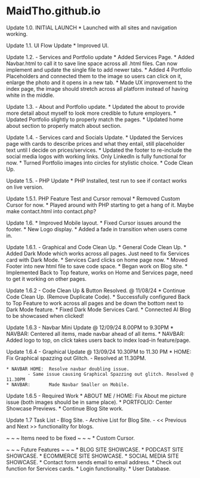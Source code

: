 # MaidTho.github.io

Update 1.0. INITIAL LAUNCH
    * Launched with all sites and navigation working.

Update 1.1. UI Flow Update
    * Improved UI.

Update 1.2. - Services and Portfolio update
    * Added Services Page.
    * Added Navbar.html to call it to save line space across all .html files. Can now implement and update the single file to add newer tabs. 
    * Added 4 Portfolio Placeholders and connected them to the image so users can click on it, enlarge the photo and it opens in a new tab. 
    * Made UX improvement to the index page, the image should stretch across all platform instead of having white in the middle.

Update 1.3. - About and Portfolio update.
    * Updated the about to provide more detail about myself to look more credible to future employers.
    * Updated Portfolio slightly to properly match the pages.
    * Updated home about section to properly match about section.

Update 1.4. - Services card and Socials Update.
    * Updated the Services page with cards to describe prices and what they entail, still placeholder text until I decide on prices/services.
    * Updated the footer to re-include the social media logos with working links. Only LinkedIn is fully functional for now.
    * Turned Portfolio images into circles for stylistic choice.
    * Code Clean Up.

Update 1.5. - PHP Update
    * PHP Installed, test run to see if contact works on live version.

Update 1.5.1. PHP Feature Test and Cursor removal
    * Removed Custom Cursor for now.
    * Played around with PHP starting to get a hang of it. Maybe make contact.html into contact.php?

Update 1.6.
    * Improved Mobile layout.
    * Fixed Cursor issues around the footer.
    * New Logo display.
    * Added a fade in transition when users come in.

Update 1.6.1. - Graphical and Code Clean Up.
    * General Code Clean Up.
    * Added Dark Mode which works across all pages. Just need to fix Services card with Dark Mode.
    * Services Card clicks on home page now.
    * Moved Footer into new html file to save code space.
    * Began work on Blog site.
    * Implemented Back to Top feature, works on Home and Services page, need to get it working on other pages.

Update 1.6.2 - Code Clean Up & Button Resolved.     @ 11/08/24
    * Continue Code Clean Up. (Remove Duplicate Code).
    * Successfully configured Back to Top Feature to work across all pages and be down the bottom next to Dark Mode feature.
    * Fixed Dark Mode Services Card.
    * Connected AI Blog to be showcased when clicked!

Update 1.6.3 - Navbar Mini Update   @   12/09/24    8.00PM to 9.30PM
    * NAVBAR:   Centered all items, made navbar ahead of all items. 
    * NAVBAR:   Added logo to top, on click takes users back to index load-in feature/page.      

Update 1.6.4 - Graphical Update      @   13/09/24    10.30PM to 11.30 PM
    * HOME:         Fix Graphical spazzing out Glitch. 
            - Resolved at 11.30PM.

    * NAVBAR HOME:  Resolve navbar doubling issue.      
            - Same issue causing Graphical Spazzing out glitch. Resolved @ 11.30PM
    * NAVBAR:       Made Navbar Smaller on Mobile.

Update 1.6.5 - Required Work
    * ABOUT ME / HOME:  Fix About me picture issue (both images should be in same place).
    * PORTFOLIO:    Center Showcase Previews.
    * Continue Blog Site work.

Update 1.7 Task List
    - Blog Site.
    - Archive List for Blog Site.
    - << Previous and Next >> functionality for blogs.
    
~ ~ ~ Items need to be fixed ~ ~ ~ 
    * Custom Cursor.  

~ ~ ~ Future Features ~ ~ ~
    * BLOG SITE SHOWCASE.
    * PODCAST SITE SHOWCASE.
    * ECOMMERCE SITE SHOWCASE.
    * SOCIAL MEDIA SITE SHOWCASE.
    * Contact form sends email to email address.
    * Check out function for Services cards.
    * Login functionality.
    * User Database.